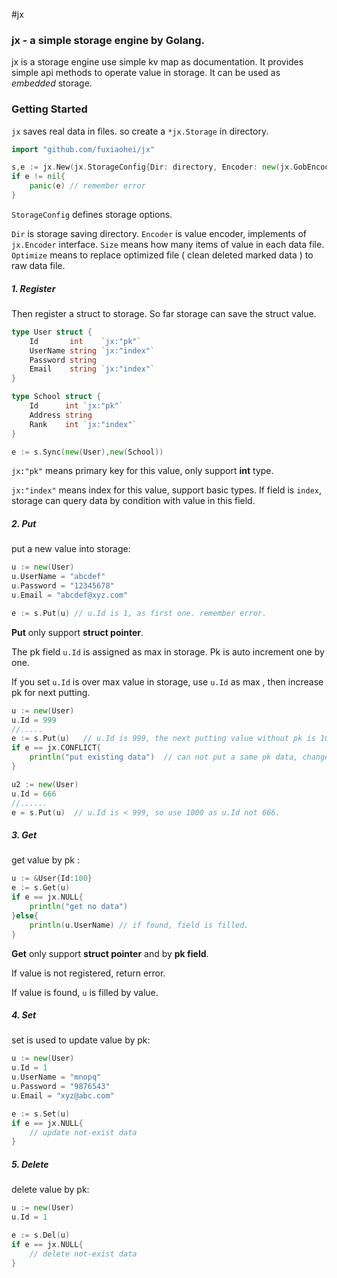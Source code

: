 #jx


### jx - a simple storage engine by Golang.

jx is a storage engine use simple kv map as documentation. It provides simple api methods to operate value in storage.
It can be used as *embedded* storage.

### Getting Started

`jx` saves real data in files. so create a `*jx.Storage` in directory.

```go
import "github.com/fuxiaohei/jx"

s,e := jx.New(jx.StorageConfig{Dir: directory, Encoder: new(jx.GobEncoder),Size:5000,Optimize:true})
if e != nil{
    panic(e) // remember error
}
```

`StorageConfig` defines storage options.

`Dir` is storage saving directory. `Encoder` is value encoder, implements of `jx.Encoder` interface.
`Size` means how many items of value in each data file.
`Optimize` means to replace optimized file ( clean deleted marked data ) to raw data file.

##### 1. Register

Then register a struct to storage. So far storage can save the struct value.

```go
type User struct {
	Id       int    `jx:"pk"`
	UserName string `jx:"index"`
	Password string
	Email    string `jx:"index"`
}

type School struct {
	Id      int `jx:"pk"`
	Address string
	Rank    int `jx:"index"`
}

e := s.Sync(new(User),new(School))

```

`jx:"pk"` means primary key for this value, only support **int** type.

`jx:"index"` means index for this value, support basic types. If field is `index`, storage can query data by condition with value in this field.

##### 2. Put

put a new value into storage:

```go
u := new(User)
u.UserName = "abcdef"
u.Password = "12345678"
u.Email = "abcdef@xyz.com"

e := s.Put(u) // u.Id is 1, as first one. remember error.
```

**Put** only support **struct pointer**.

The pk field `u.Id` is assigned as max in storage. Pk is auto increment one by one.

If you set `u.Id` is over max value in storage, use `u.Id` as max , then increase pk for next putting.

```go
u := new(User)
u.Id = 999
//.....
e := s.Put(u)   // u.Id is 999, the next putting value without pk is 1000.
if e == jx.CONFLICT{
    println("put existing data")  // can not put a same pk data, change value use s.Set(u)
}

u2 := new(User)
u.Id = 666
//......
e = s.Put(u)  // u.Id is < 999, so use 1000 as u.Id not 666.
```

##### 3. Get

get value by pk : 

```go
u := &User{Id:100}
e := s.Get(u)
if e == jx.NULL{
    println("get no data")
}else{
    println(u.UserName) // if found, field is filled.
}


```

**Get** only support **struct pointer** and by **pk field**.

If value is not registered, return error.

If value is found, `u` is filled by value.

##### 4. Set

set is used to update value by pk:

```go
u := new(User)
u.Id = 1
u.UserName = "mnopq"
u.Password = "9876543"
u.Email = "xyz@abc.com"

e := s.Set(u)
if e == jx.NULL{
    // update not-exist data
}
```

##### 5. Delete

delete value by pk:

```go
u := new(User)
u.Id = 1

e := s.Del(u)
if e == jx.NULL{
    // delete not-exist data
}
```
